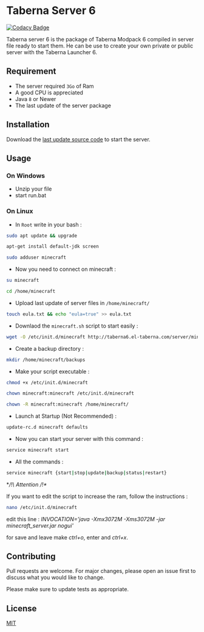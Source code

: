 # Taberna Server 6

[![Codacy Badge](https://api.codacy.com/project/badge/Grade/7a8f486b237f4fb1810010e452e326f1)](https://app.codacy.com/gh/El-Taberna/Taberna-Server-6?utm_source=github.com&utm_medium=referral&utm_content=El-Taberna/Taberna-Server-6&utm_campaign=Badge_Grade)

Taberna server 6 is the package of Taberna Modpack 6 compiled in server file ready to start them.
He can be use to create your own private or public server with the Taberna Launcher 6.

## Requirement 

-   The server required `3Go` of Ram
-   A good CPU is appreciated
-   Java `8` or Newer
-   The last update of the server package

## Installation

Download the [last update source code](https://github.com/El-Taberna/Taberna-Server-6/releases/latest) to start the server.

## Usage

### On Windows

-   Unzip your file
-   start run.bat

### On Linux

-   In `Root` write in your bash :

```bash
sudo apt update && upgrade
```

```bash
apt-get install default-jdk screen
```

```bash
sudo adduser minecraft
```

-   Now you need to connect on minecraft :

```bash
su minecraft
```

```bash
cd /home/minecraft
```

-   Upload last update of server files in `/home/minecraft/`

```bash
touch eula.txt && echo "eula=true" >> eula.txt
```

-   Downlaod the `minecraft.sh` script to start easily  :

```bash
wget -O /etc/init.d/minecraft http://taberna6.el-taberna.com/server/minecraft.sh
```

-   Create a backup directory :

```bash
mkdir /home/minecraft/backups
```

-   Make your script executable :

```bash
chmod +x /etc/init.d/minecraft

chown minecraft:minecraft /etc/init.d/minecraft

chown -R minecraft:minecraft /home/minecraft/
```

-   Launch at Startup (Not Recommended) :

```bash
update-rc.d minecraft defaults
```

-   Now you can start your server with this command :

``` bash
service minecraft start
```

- All the commands :

``` bash
service minecraft {start|stop|update|backup|status|restart}
```

**/!\ Attention /!\**

If you want to edit the script to increase the ram, follow the instructions :

```bash
nano /etc/init.d/minecraft
```

edit this line : *INVOCATION='java -Xmx3072M -Xms3072M -jar minecraft_server.jar nogui'*

for save and leave make *ctrl+o*, enter and *ctrl+x*.

## Contributing
Pull requests are welcome. For major changes, please open an issue first to discuss what you would like to change.

Please make sure to update tests as appropriate.

## License
[MIT](https://choosealicense.com/licenses/mit/)
